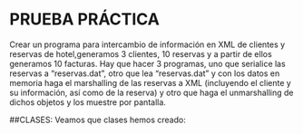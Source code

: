 # PRUEBA PRÁCTICA

Crear un programa para intercambio de información en XML de clientes y reservas de hotel,generamos 3 clientes, 10 reservas y a partir de ellos generamos 10 facturas.
Hay que hacer 3 programas, uno que serialice las reservas a “reservas.dat”, otro que lea “reservas.dat” y con los datos en memoria haga el marshalling de las reservas a XML
(incluyendo el cliente y su información, así como de la reserva) y otro que haga el unmarshalling de dichos objetos y los muestre por pantalla.

##CLASES:
Veamos que clases hemos creado:

